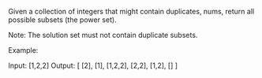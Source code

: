 Given a collection of integers that might contain duplicates, nums, return all possible subsets (the power set).

Note: The solution set must not contain duplicate subsets.

Example:


Input: [1,2,2]
Output:
[
  [2],
  [1],
  [1,2,2],
  [2,2],
  [1,2],
  []
]

